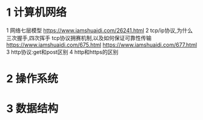 # 1 计算机网络
1 网络七层模型 https://www.iamshuaidi.com/26241.html
2 tcp/ip协议,为什么三次握手,四次挥手
  tcp协议拥赛机制,以及如何保证可靠性传输
    https://www.iamshuaidi.com/675.html
    https://www.iamshuaidi.com/677.html
3 http协议:get和post区别
4 http和https的区别

# 2 操作系统

# 3 数据结构